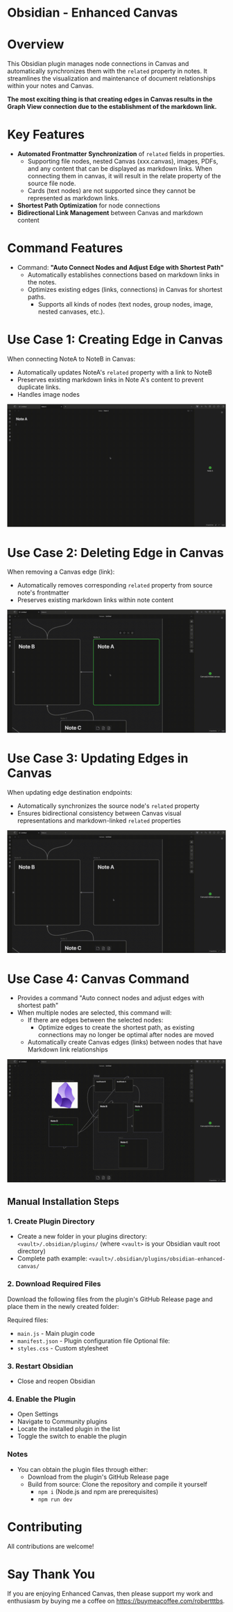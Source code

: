 # Obsidian - Enhanced Canvas
# Overview

This Obsidian plugin manages node connections in Canvas and automatically synchronizes them with the `related` property in notes. It streamlines the visualization and maintenance of document relationships within your notes and Canvas.

**The most exciting thing is that creating edges in Canvas results in the Graph View connection due to the establishment of the markdown link.**

# Key Features

- **Automated Frontmatter Synchronization** of `related` fields in properties.
	- Supporting file nodes, nested Canvas (xxx.canvas), images, PDFs, and any content that can be displayed as markdown links. When connecting them in canvas, it will result in the relate property of the source file node.
 	- Cards (text nodes) are not supported since they cannot be represented as markdown links.
- **Shortest Path Optimization** for node connections
- **Bidirectional Link Management** between Canvas and markdown content

# Command Features

- Command: **"Auto Connect Nodes and Adjust Edge with Shortest Path"**
    - Automatically establishes connections based on markdown links in the notes.
    - Optimizes existing edges (links, connections) in Canvas for shortest paths.
	    - Supports all kinds of nodes (text nodes, group nodes, image, nested canvases, etc.).

# Use Case 1: Creating Edge in Canvas

When connecting NoteA to NoteB in Canvas:
- Automatically updates NoteA's `related` property with a link to NoteB
- Preserves existing markdown links in Note A's content to prevent duplicate links.
- Handles image nodes

![Creating Edge in Canvas](./CreatingEdge.gif)

# Use Case 2: Deleting Edge in Canvas

When removing a Canvas edge (link):
- Automatically removes corresponding `related` property from source note's frontmatter
- Preserves existing markdown links within note content

![Deleting Edge in Canvas](./DeletingEdge.gif)

# Use Case 3: Updating Edges in Canvas

When updating edge destination endpoints:
- Automatically synchronizes the source node's `related` property
- Ensures bidirectional consistency between Canvas visual representations and markdown-linked `related` properties

![Updating Edges in Canvas](./UpdatingEdge.gif)

# Use Case 4: Canvas Command

- Provides a command "Auto connect nodes and adjust edges with shortest path"
- When multiple nodes are selected, this command will:
    - If there are edges between the selected nodes:
        - Optimize edges to create the shortest path, as existing connections may no longer be optimal after nodes are moved
    - Automatically create Canvas edges (links) between nodes that have Markdown link relationships

![Command Usage](./CommandUsage.gif)

## Manual Installation Steps

### 1. Create Plugin Directory
- Create a new folder in your plugins directory: `<vault>/.obsidian/plugins/`
  (where `<vault>` is your Obsidian vault root directory)
- Complete path example: `<vault>/.obsidian/plugins/obsidian-enhanced-canvas/`

### 2. Download Required Files
Download the following files from the plugin's GitHub Release page and place them in the newly created folder:

Required files:
- `main.js` - Main plugin code
- `manifest.json` - Plugin configuration file
Optional file:
- `styles.css` - Custom stylesheet

### 3. Restart Obsidian
- Close and reopen Obsidian

### 4. Enable the Plugin
- Open Settings
- Navigate to Community plugins
- Locate the installed plugin in the list
- Toggle the switch to enable the plugin

### Notes
- You can obtain the plugin files through either:
  	- Download from the plugin's GitHub Release page
	- Build from source: Clone the repository and compile it yourself
		- `npm i` (Node.js and npm are prerequisites)
		- `npm run dev`


# Contributing

All contributions are welcome! 

# Say Thank You
If you are enjoying Enhanced Canvas, then please support my work and enthusiasm by buying me a coffee on https://buymeacoffee.com/robertttbs.
